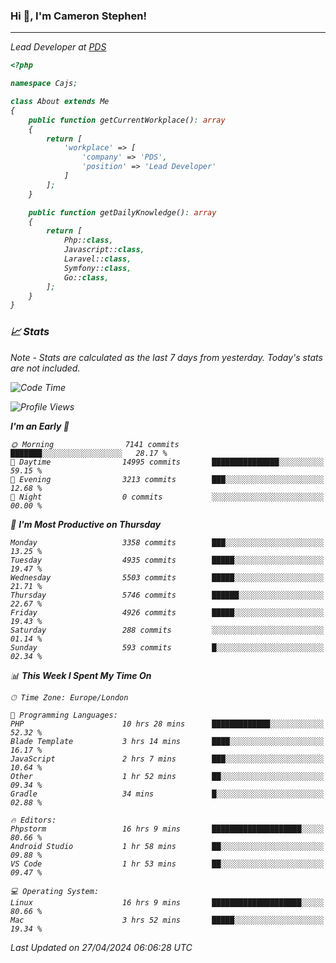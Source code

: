 ### Hi 👋, I'm Cameron Stephen!
<hr>
<p><em>Lead Developer at <a href="https://prindatasolutions.co.uk">PDS</a></p>


```php
<?php

namespace Cajs;

class About extends Me
{
    public function getCurrentWorkplace(): array
    {
        return [
            'workplace' => [
                'company' => 'PDS',
                'position' => 'Lead Developer'
            ]
        ];
    }

    public function getDailyKnowledge(): array
    {
        return [
            Php::class,
            Javascript::class,
            Laravel::class,
            Symfony::class,
            Go::class,
        ];
    }
}
```

### 📈 Stats
<p><em>Note - Stats are calculated as the last 7 days from yesterday. Today's stats are not included.</em></p>


<!--START_SECTION:waka-->
![Code Time](http://img.shields.io/badge/Code%20Time-3%2C786%20hrs%2040%20mins-blue)

![Profile Views](http://img.shields.io/badge/Profile%20Views-0-blue)

**I'm an Early 🐤** 

```text
🌞 Morning                7141 commits        ███████░░░░░░░░░░░░░░░░░░   28.17 % 
🌆 Daytime                14995 commits       ███████████████░░░░░░░░░░   59.15 % 
🌃 Evening                3213 commits        ███░░░░░░░░░░░░░░░░░░░░░░   12.68 % 
🌙 Night                  0 commits           ░░░░░░░░░░░░░░░░░░░░░░░░░   00.00 % 
```
📅 **I'm Most Productive on Thursday** 

```text
Monday                   3358 commits        ███░░░░░░░░░░░░░░░░░░░░░░   13.25 % 
Tuesday                  4935 commits        █████░░░░░░░░░░░░░░░░░░░░   19.47 % 
Wednesday                5503 commits        █████░░░░░░░░░░░░░░░░░░░░   21.71 % 
Thursday                 5746 commits        ██████░░░░░░░░░░░░░░░░░░░   22.67 % 
Friday                   4926 commits        █████░░░░░░░░░░░░░░░░░░░░   19.43 % 
Saturday                 288 commits         ░░░░░░░░░░░░░░░░░░░░░░░░░   01.14 % 
Sunday                   593 commits         █░░░░░░░░░░░░░░░░░░░░░░░░   02.34 % 
```


📊 **This Week I Spent My Time On** 

```text
🕑︎ Time Zone: Europe/London

💬 Programming Languages: 
PHP                      10 hrs 28 mins      █████████████░░░░░░░░░░░░   52.32 % 
Blade Template           3 hrs 14 mins       ████░░░░░░░░░░░░░░░░░░░░░   16.17 % 
JavaScript               2 hrs 7 mins        ███░░░░░░░░░░░░░░░░░░░░░░   10.64 % 
Other                    1 hr 52 mins        ██░░░░░░░░░░░░░░░░░░░░░░░   09.34 % 
Gradle                   34 mins             █░░░░░░░░░░░░░░░░░░░░░░░░   02.88 % 

🔥 Editors: 
Phpstorm                 16 hrs 9 mins       ████████████████████░░░░░   80.66 % 
Android Studio           1 hr 58 mins        ██░░░░░░░░░░░░░░░░░░░░░░░   09.88 % 
VS Code                  1 hr 53 mins        ██░░░░░░░░░░░░░░░░░░░░░░░   09.47 % 

💻 Operating System: 
Linux                    16 hrs 9 mins       ████████████████████░░░░░   80.66 % 
Mac                      3 hrs 52 mins       █████░░░░░░░░░░░░░░░░░░░░   19.34 % 
```


 Last Updated on 27/04/2024 06:06:28 UTC
<!--END_SECTION:waka-->
